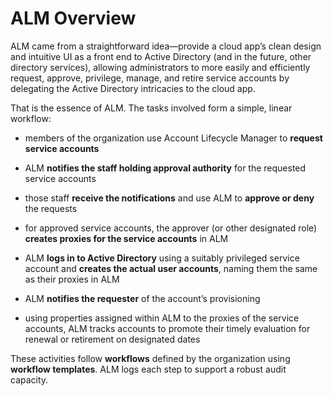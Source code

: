 ﻿[title]: # (ALM Overview)
[tags]: # (Account Lifecycle Manager,ALM,)
[priority]: # (3000)

# ALM Overview

ALM came from a straightforward idea—provide a cloud app’s clean design and intuitive UI as a front end to Active Directory (and in the future, other directory services), allowing administrators to more easily and efficiently request, approve, privilege, manage, and retire service accounts by delegating the Active Directory intricacies to the cloud app.

That is the essence of ALM. The tasks involved form a simple, linear workflow:

* members of the organization use Account Lifecycle Manager to **request service accounts**

* ALM **notifies the staff holding approval authority** for the requested service accounts

* those staff **receive the notifications** and use ALM to **approve or deny** the requests

* for approved service accounts, the approver (or other designated role) **creates proxies for the service accounts** in ALM

* ALM **logs in to Active Directory** using a suitably privileged service account and **creates the actual user accounts**, naming them the same as their proxies in ALM

* ALM **notifies the requester** of the account’s provisioning

* using properties assigned within ALM to the proxies of the service accounts, ALM tracks accounts to promote their timely evaluation for renewal or retirement on designated dates

These activities follow **workflows** defined by the organization using **workflow templates**. ALM logs each step to support a robust audit capacity.

